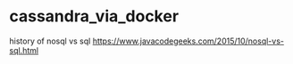 # cassandra_via_docker

history of nosql vs sql 
https://www.javacodegeeks.com/2015/10/nosql-vs-sql.html
